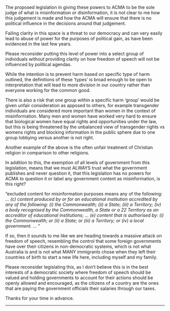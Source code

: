 The proposed legislation in giving these powers to ACMA to be the sole judge of what is misinformation or
disinformation, it is not clear to me how this judgement is made and how the ACMA will ensure that there is no
political influence in the decisions around that judgement.

Failing clarity in this space is a threat to our democracy and can very easily lead to abuse of power for the purposes
of political gain, as have been evidenced in the last few years.

Please reconsider putting this level of power into a select group of individuals without providing clarity on how
freedom of speech will not be influenced by political agendas.

While the intention is to prevent harm based on specific type of harm outlined, the definitions of these ‘types’ is
broad enough to be open to interpretation that will lead to more division in our country rather than everyone
working for the common good.

There is also a risk that one group within a specific harm ‘group’ would be given unfair consideration as apposed to
others, for example transgender individuals are considered more important than women in the context of
misinformation. Many men and women have worked very hard to ensure that biological women have equal rights
and opportunities under the law, but this is being threatened by the unbalanced view of transgender rights vs
womens rights and blocking information in the public sphere due to one group lobbying versus another is not right.

Another example of the above is the often unfair treatment of Christian religion in comparison to other religions.

In addition to this, the exemption of all levels of government from this legislation, means that we must ALWAYS trust
what the government publishes and never question it, that this legislation has no powers for ACMA to question it or
label any government content as misinformation, is this right?

“excluded content for misinformation purposes means any of the following:
_…_
_(c) content produced by or for an educational institution accredited by any of the following:_
_(i) the Commonwealth;_
_(ii) a State;_
_(iii) a Territory;_
_(iv) a body recognised by the Commonwealth, a State or a 22 Territory as an accreditor of educational institutions;_
_…_
_(e) content that is authorised by:_
_(i) the Commonwealth; or_
_(ii) a State; or_
_(iii) a Territory; or_
_(iv) a local government._
_…_
”

If so, then it sounds to me like we are heading towards a massive attack on freedom of speech, resembling the
control that some foreign governments have over their citizens in non-democratic systems, which is not what
Australia is and is not what MANY immigrants chose when they left their countries of birth to start a new life here,
including myself and my family.

Please reconsider legislating this, as I don’t believe this is in the best interests of a democratic society where freedom
of speech should be valued and holding governments to account for their actions should be openly allowed and
encouraged, as the citizens of a country are the ones that are paying the government officials their salaries through
our taxes.

Thanks for your time in advance.


-----

